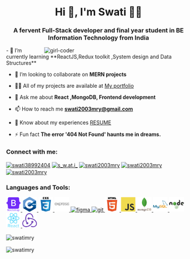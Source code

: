 <h1 align="center">Hi 👋, I'm Swati 👩‍💻</h1>
<h3 align="center">A fervent Full-Stack developer and final year student in BE Information Technology from India</h3>
<img  align="right" width="400" alt="girl-coder"src="https://cdn.dribbble.com/users/1428359/screenshots/4789906/girl_hi_800x600.gif">
- 🌱 I’m currently learning **ReactJS,Redux toolkit ,System design and Data Structures**

- 👯 I’m looking to collaborate on **MERN projects**

- 👨‍💻 All of my projects are available at [My portfolio](https://swati-portfolioweb.netlify.app/)

- 💬 Ask me about **React ,MongoDB, Frontend development**

- 📫 How to reach me **swati2003mry@gmail.com**

- 📄 Know about my experiences [RESUME](https://drive.google.com/file/d/1WBw0kWA2A3FGw-MkJXfK9LqhjEqVROSQ/view?usp=drive_link)

- ⚡ Fun fact **The error '404 Not Found' haunts me in dreams.**

<h3 align="left">Connect with me:</h3>
<p align="left">
<a href="https://twitter.com/swati38992404" target="blank"><img align="center" src="https://raw.githubusercontent.com/rahuldkjain/github-profile-readme-generator/master/src/images/icons/Social/twitter.svg" alt="swati38992404" height="30" width="40" /></a>
<a href="https://instagram.com/s_w.at.i_" target="blank"><img align="center" src="https://raw.githubusercontent.com/rahuldkjain/github-profile-readme-generator/master/src/images/icons/Social/instagram.svg" alt="s_w.at.i_" height="30" width="40" /></a>
<a href="https://www.hackerrank.com/swati2003mry" target="blank"><img align="center" src="https://raw.githubusercontent.com/rahuldkjain/github-profile-readme-generator/master/src/images/icons/Social/hackerrank.svg" alt="swati2003mry" height="30" width="40" /></a>
<a href="https://www.leetcode.com/swati2003mry" target="blank"><img align="center" src="https://raw.githubusercontent.com/rahuldkjain/github-profile-readme-generator/master/src/images/icons/Social/leet-code.svg" alt="swati2003mry" height="30" width="40" /></a>
<a href="https://auth.geeksforgeeks.org/user/swati2003mry" target="blank"><img align="center" src="https://raw.githubusercontent.com/rahuldkjain/github-profile-readme-generator/master/src/images/icons/Social/geeks-for-geeks.svg" alt="swati2003mry" height="30" width="40" /></a>
</p>

<h3 align="left">Languages and Tools:</h3>
<p align="left"> <a href="https://getbootstrap.com" target="_blank" rel="noreferrer"> <img src="https://raw.githubusercontent.com/devicons/devicon/master/icons/bootstrap/bootstrap-plain-wordmark.svg" alt="bootstrap" width="40" height="40"/> </a> <a href="https://www.w3schools.com/cpp/" target="_blank" rel="noreferrer"> <img src="https://raw.githubusercontent.com/devicons/devicon/master/icons/cplusplus/cplusplus-original.svg" alt="cplusplus" width="40" height="40"/> </a> <a href="https://www.w3schools.com/css/" target="_blank" rel="noreferrer"> <img src="https://raw.githubusercontent.com/devicons/devicon/master/icons/css3/css3-original-wordmark.svg" alt="css3" width="40" height="40"/> </a> <a href="https://expressjs.com" target="_blank" rel="noreferrer"> <img src="https://raw.githubusercontent.com/devicons/devicon/master/icons/express/express-original-wordmark.svg" alt="express" width="40" height="40"/> </a> <a href="https://www.figma.com/" target="_blank" rel="noreferrer"> <img src="https://www.vectorlogo.zone/logos/figma/figma-icon.svg" alt="figma" width="40" height="40"/> </a> <a href="https://git-scm.com/" target="_blank" rel="noreferrer"> <img src="https://www.vectorlogo.zone/logos/git-scm/git-scm-icon.svg" alt="git" width="40" height="40"/> </a> <a href="https://www.w3.org/html/" target="_blank" rel="noreferrer"> <img src="https://raw.githubusercontent.com/devicons/devicon/master/icons/html5/html5-original-wordmark.svg" alt="html5" width="40" height="40"/> </a> <a href="https://developer.mozilla.org/en-US/docs/Web/JavaScript" target="_blank" rel="noreferrer"> <img src="https://raw.githubusercontent.com/devicons/devicon/master/icons/javascript/javascript-original.svg" alt="javascript" width="40" height="40"/> </a> <a href="https://www.mongodb.com/" target="_blank" rel="noreferrer"> <img src="https://raw.githubusercontent.com/devicons/devicon/master/icons/mongodb/mongodb-original-wordmark.svg" alt="mongodb" width="40" height="40"/> </a> <a href="https://www.mysql.com/" target="_blank" rel="noreferrer"> <img src="https://raw.githubusercontent.com/devicons/devicon/master/icons/mysql/mysql-original-wordmark.svg" alt="mysql" width="40" height="40"/> </a> <a href="https://nodejs.org" target="_blank" rel="noreferrer"> <img src="https://raw.githubusercontent.com/devicons/devicon/master/icons/nodejs/nodejs-original-wordmark.svg" alt="nodejs" width="40" height="40"/> </a> <a href="https://reactjs.org/" target="_blank" rel="noreferrer"> <img src="https://raw.githubusercontent.com/devicons/devicon/master/icons/react/react-original-wordmark.svg" alt="react" width="40" height="40"/> </a> <a href="https://redux.js.org" target="_blank" rel="noreferrer"> <img src="https://raw.githubusercontent.com/devicons/devicon/master/icons/redux/redux-original.svg" alt="redux" width="40" height="40"/> </a> </p>

<p><img align="center" src="https://github-readme-stats.vercel.app/api/top-langs?username=swatimry&show_icons=true&locale=en&layout=compact" alt="swatimry" /></p>

<p><img align="center" src="https://github-readme-streak-stats.herokuapp.com/?user=swatimry&" alt="swatimry" /></p>

